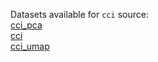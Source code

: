 Datasets available for `cci` source:  
[cci_pca](https://docs.upgini.com/public/cci/cci_pca)  
[cci](https://docs.upgini.com/public/cci/cci)  
[cci_umap](https://docs.upgini.com/public/cci/cci_umap)  
